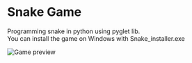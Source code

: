 # Snake Game
Programming snake in python using pyglet lib.  
You can install the game on Windows with Snake_installer.exe  
  
  
![Game preview](https://github.com/oravajan/snake/blob/main/snake_preview.png)
